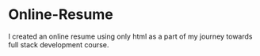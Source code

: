 # Online-Resume
I created an online resume using only html as a part of my journey towards full stack development course.
